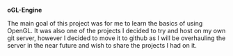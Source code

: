 **oGL-Engine**

The main goal of this project was for me to learn the basics of using OpenGL.
It was also one of the projects I decided to try and host on my own git server, 
however I decided to move it to github as I will be overhauling the server in the near future and wish to share the projects I had on it.
